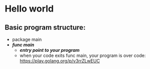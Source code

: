 # Hello world

## Basic program structure: 
- package main
- ***func main***
  - ***entry point to your program***
  - when your code exits func main, your program is over
code: https://play.golang.org/p/v3rrZLwEUC 

